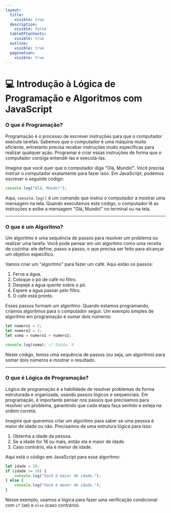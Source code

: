 ```yaml
---
layout:
  title:
    visible: true
  description:
    visible: false
  tableOfContents:
    visible: true
  outline:
    visible: true
  pagination:
    visible: true
---
```


# 💻 Introdução à Lógica de Programação e Algoritmos com JavaScript

### **O que é Programação?**

Programação é o processo de escrever instruções para que o computador execute tarefas. Sabemos que o computador é uma máquina muito eficiente, entretanto precisa receber instruções muito específicas para realizar qualquer ação. Programar é criar essas instruções de forma que o computador consiga entendê-las e executá-las.

Imagine que você quer que o computador diga "Olá, Mundo!". Você precisa instruir o computador exatamente para fazer isso. Em JavaScript, podemos escrever o seguinte código:

```javascript
console.log("Olá, Mundo!");
```

Aqui, `console.log()` é um comando que instrui o computador a mostrar uma mensagem na tela. Quando executamos este código, o computador lê as instruções e exibe a mensagem "Olá, Mundo!" no terminal ou na tela.

***

### **O que é um Algoritmo?**

Um algoritmo é uma sequência de passos para resolver um problema ou realizar uma tarefa. Você pode pensar em um algoritmo como uma receita de cozinha: ele define, passo a passo, o que precisa ser feito para alcançar um objetivo específico.

Vamos criar um "algoritmo" para fazer um café. Aqui estão os passos:

1. Ferva a água.
2. Coloque o pó de café no filtro.
3. Despeje a água quente sobre o pó.
4. Espere a água passar pelo filtro.
5. O café está pronto.

Esses passos formam um algoritmo. Quando estamos programando, criamos algoritmos para o computador seguir. Um exemplo simples de algoritmo em programação é somar dois números:

```javascript
let numero1 = 5;
let numero2 = 3;
let soma = numero1 + numero2;

console.log(soma); // Saída: 8
```

Neste código, temos uma sequência de passos (ou seja, um algoritmo) para somar dois números e mostrar o resultado.

***

### **O que é Lógica de Programação?**

Lógica de programação é a habilidade de resolver problemas de forma estruturada e organizada, usando passos lógicos e sequenciais. Em programação, é importante pensar nos passos que precisamos para resolver um problema, garantindo que cada etapa faça sentido e esteja na ordem correta.

Imagine que queremos criar um algoritmo para saber se uma pessoa é maior de idade ou não. Precisamos de uma estrutura lógica para isso:

1. Obtenha a idade da pessoa.
2. Se a idade for 18 ou mais, então ela é maior de idade.
3. Caso contrário, ela é menor de idade.

Aqui está o código em JavaScript para esse algoritmo:

```javascript
let idade = 20;
if (idade >= 18) {
    console.log("Você é maior de idade.");
} else {
    console.log("Você é menor de idade.");
}
```

Nesse exemplo, usamos a lógica para fazer uma verificação condicional com `if` (se) e `else` (caso contrário).


